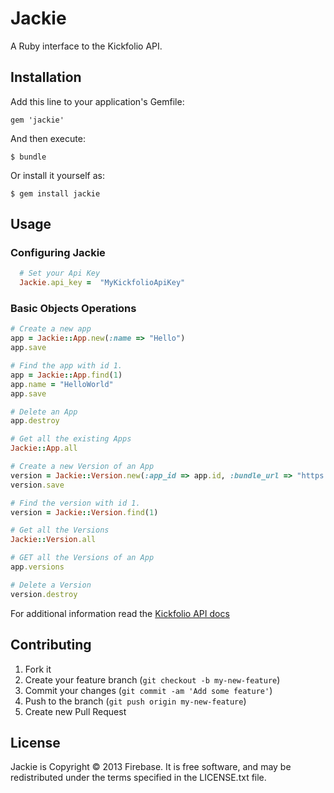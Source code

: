 # Jackie

 A Ruby interface to the Kickfolio API.

## Installation

Add this line to your application's Gemfile:

    gem 'jackie'

And then execute:

    $ bundle

Or install it yourself as:

    $ gem install jackie

## Usage

### Configuring Jackie
```ruby
  # Set your Api Key
  Jackie.api_key =  "MyKickfolioApiKey"
```
### Basic Objects Operations
```ruby
# Create a new app
app = Jackie::App.new(:name => "Hello")
app.save

# Find the app with id 1.
app = Jackie::App.find(1)
app.name = "HelloWorld"
app.save

# Delete an App
app.destroy

# Get all the existing Apps
Jackie::App.all

# Create a new Version of an App
version = Jackie::Version.new(:app_id => app.id, :bundle_url => "https://site.org/hello.app.zip")
version.save

# Find the version with id 1.
version = Jackie::Version.find(1)

# Get all the Versions
Jackie::Version.all

# GET all the Versions of an App
app.versions

# Delete a Version
version.destroy
```

For additional information read the [Kickfolio API docs](https://github.com/Kickfolio/ApiDocs)

## Contributing

1. Fork it
2. Create your feature branch (`git checkout -b my-new-feature`)
3. Commit your changes (`git commit -am 'Add some feature'`)
4. Push to the branch (`git push origin my-new-feature`)
5. Create new Pull Request

License
-------

Jackie is Copyright © 2013 Firebase. It is free software,
and may be redistributed under the terms specified in the LICENSE.txt file.
